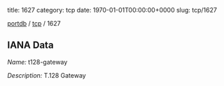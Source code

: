 title: 1627
category: tcp
date: 1970-01-01T00:00:00+0000
slug: tcp/1627

[portdb](/) / [tcp](/category/tcp.html) / 1627


## IANA Data

_Name:_ t128-gateway

_Description:_ T.128 Gateway


